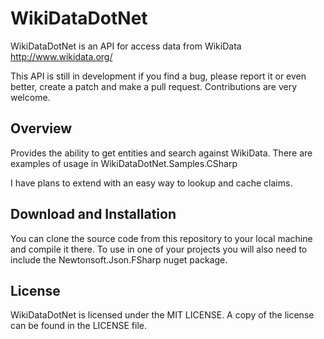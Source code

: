 WikiDataDotNet
============

WikiDataDotNet is an API for access data from WikiData http://www.wikidata.org/

This API is still in development if you find a bug, please report it or even better, create a patch and make a pull request. Contributions are very welcome.

Overview
--------

Provides the ability to get entities and search against WikiData.
There are examples of usage in WikiDataDotNet.Samples.CSharp

I have plans to extend with an easy way to lookup and cache claims.

Download and Installation
-------------------------

You can clone the source code from this repository to your local machine and compile it there. To use in one of your projects you will also need to include the Newtonsoft.Json.FSharp nuget package.

License
-------

WikiDataDotNet is licensed under the MIT LICENSE. A copy of the license can be found in the LICENSE file.
